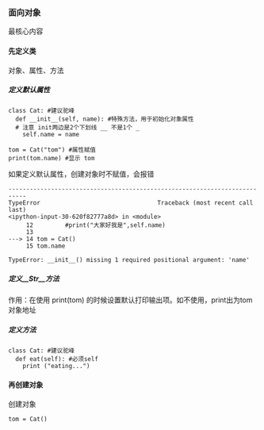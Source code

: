 ### 面向对象

最核心内容

#### 先定义类
对象、属性、方法

##### 定义默认属性

```
class Cat: #建议驼峰
  def __init__(self, name): #特殊方法，用于初始化对象属性
  # 注意 init两边是2个下划线 __ 不是1个 _
    self.name = name
    
tom = Cat("tom") #属性赋值
print(tom.name) #显示 tom
```
如果定义默认属性，创建对象时不赋值，会报错
```
---------------------------------------------------------------------------
TypeError                                 Traceback (most recent call last)
<ipython-input-30-620f82777a8d> in <module>
     12         #print("大家好我是",self.name)
     13 
---> 14 tom = Cat()
     15 tom.name

TypeError: __init__() missing 1 required positional argument: 'name'
```

##### 定义__Str__方法
作用：在使用 print(tom) 的时候设置默认打印输出项。如不使用，print出为tom对象地址


##### 定义方法

```
class Cat: #建议驼峰
  def eat(self): #必须self
    print ("eating...")
```
#### 再创建对象

创建对象
```
tom = Cat()
```
